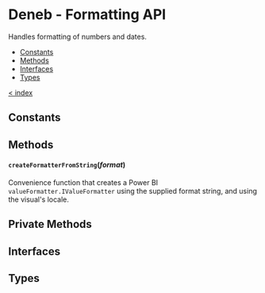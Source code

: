 # Deneb - Formatting API

Handles formatting of numbers and dates.

-   [Constants](#constants)
-   [Methods](#public-methods)
-   [Interfaces](#interfaces)
-   [Types](#types)

[< index](../README.md)

## Constants

## Methods

#### `createFormatterFromString`(_format_)

Convenience function that creates a Power BI `valueFormatter.IValueFormatter` using the supplied format string, and using the visual's locale.

## Private Methods

## Interfaces

## Types
